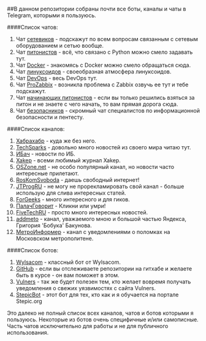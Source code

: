 ##В данном репозитории собраны почти все боты, каналы и чаты в Telegram, которыми я пользуюсь.

####Список чатов:
1. Чат [сетевиков](https://telegram.me/ntwrk) - подскажут по всем вопросам связанным с сетевым оборудованием и сетью вообще.
2. Чат [питонистов](https://telegram.me/ru_python) - всё, что связано с Python можно смело задавать тут.
3. Чат [Docker](https://telegram.me/ru_docker) - знакомясь с Docker можно смело обращаться сюда.
4. Чат [линуксоидов](https://telegram.me/gik_me_linux) - своеобразная атмосфера линуксоидов.
5. Чат [DevOps](https://telegram.me/devops_ru) - весь DevOps тут.
6. Чат [ProZabbix](https://telegram.me/prozabbix) - возникла проблема с Zabbix озвучь ее тут и тебе подскажут.
7. Чат [начинающих питонистов](https://telegram.me/python_beginners) - если вы только решились взяться за питон и не знаете с чего начать, то вам прямая дорога сюда.
8. Чат [безопасников](https://telegram.me/BlackDiver_net_chat) - скромный чат специалистов по информационной безопасности и пентесту.

####Список каналов:
1. [Хабрахабр](https://telegram.me/habr_ru) - куда же без него.
2. [TechSparks](https://telegram.me/techsparks) - довольно много новостей из своего мира читаю тут.
3. [ИБач](https://telegram.me/ibach) - новости по ИБ.
4. [Xakep](https://telegram.me/xakep_ru) - всеми любимый журнал Xakep.
5. [OSZone.net](https://telegram.me/oszone) - не особо популярный канал, но новости часто интересные прилетают.
6. [RosKomSvoboda](https://telegram.me/roskomsvoboda) - даешь свободный интернет!
7. [JTProgRU](https://telegram.me/jtprogruchannel) - не могу не прорекламировать свой канал - больше использую для слива интересных статей.
8. [ForGeeks](https://telegram.me/forgeeks) - много интересного и для гиков.
9. [ПалачГоворит](https://telegram.me/clickordie) - Кликни или умри!
10. [FiveTechRU](https://telegram.me/fivetechru) - просто много интересных новостей.
11. [addmeto](https://telegram.me/addmeto) - канал, уважаемого мною и большой частью Яндекса, Григория 'Бобука' Бакунова.
12. [МетроИнформер](https://telegram.me/msk_metro) - канал с уведомлениями о поломках на Московском метрополитене.

####Список ботов:
1. [Wylsacom](https://telegram.me/WylsacomYoutubebot) - классный бот от Wylsacom.
2. [GitHub](https://telegram.me/GithubNotificationsBot) - если вы отслеживаете репозитории на гитхабе и желаете быть в курсе - он вам поможет в этом.
3. [Vulners](https://telegram.me/vulnersBot) - так же будет полезен тем, кто желает вовремя получать уведомления о свежих уязвимостях с сайта Vulners.
4. [StepicBot](https://telegram.me/StepicBot) - этот бот для тех, кто как и я обучается на портале Stepic.org

Это далеко не полный список всех каналов, чатов и ботов которыми я пользуюсь. Некоторые из ботов очень специфичные и/или самописные. Часть чатов исключительно для работы и не для публичного использования.
